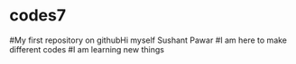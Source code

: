 # codes7
#My first repository on githubHi myself Sushant Pawar
#I am here to make different codes
#I am learning new things
